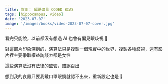 ```yaml
---
title: 影集： 編碼偏見 CODED BIAS
tags: [hippocampus, video]
date: '2023-07-07'
image: '/images/books/video-2023-07-07-cover.jpg'
---
```


看完只能說，以前都沒有想過 AI 也會有偏見跟歧視 🥹

對這部片印象深刻的，演算法只是複製一個現實中的世界，複製各種歧視，還有影片裡主要爭取權益訪談ㄉ都是女性

這些演算法沒有法律的監管，錯誤百出

想到我的哀鳳只要我戴口罩眼鏡就認不出來，重新設定也是 🫠
